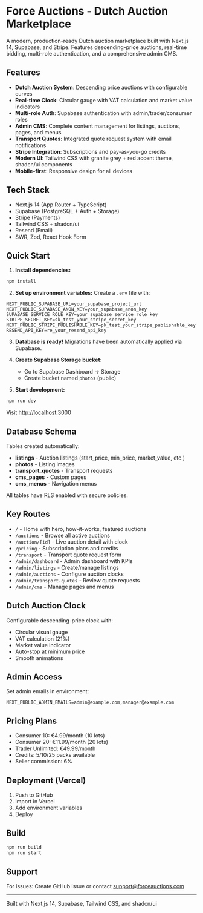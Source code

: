 # Force Auctions - Dutch Auction Marketplace

A modern, production-ready Dutch auction marketplace built with Next.js 14, Supabase, and Stripe. Features descending-price auctions, real-time bidding, multi-role authentication, and a comprehensive admin CMS.

## Features

- **Dutch Auction System**: Descending price auctions with configurable curves
- **Real-time Clock**: Circular gauge with VAT calculation and market value indicators
- **Multi-role Auth**: Supabase authentication with admin/trader/consumer roles
- **Admin CMS**: Complete content management for listings, auctions, pages, and menus
- **Transport Quotes**: Integrated quote request system with email notifications
- **Stripe Integration**: Subscriptions and pay-as-you-go credits
- **Modern UI**: Tailwind CSS with granite grey + red accent theme, shadcn/ui components
- **Mobile-first**: Responsive design for all devices

## Tech Stack

- Next.js 14 (App Router + TypeScript)
- Supabase (PostgreSQL + Auth + Storage)
- Stripe (Payments)
- Tailwind CSS + shadcn/ui
- Resend (Email)
- SWR, Zod, React Hook Form

## Quick Start

1. **Install dependencies:**
```bash
npm install
```

2. **Set up environment variables:**
Create a `.env` file with:
```env
NEXT_PUBLIC_SUPABASE_URL=your_supabase_project_url
NEXT_PUBLIC_SUPABASE_ANON_KEY=your_supabase_anon_key
SUPABASE_SERVICE_ROLE_KEY=your_supabase_service_role_key
STRIPE_SECRET_KEY=sk_test_your_stripe_secret_key
NEXT_PUBLIC_STRIPE_PUBLISHABLE_KEY=pk_test_your_stripe_publishable_key
RESEND_API_KEY=re_your_resend_api_key
```

3. **Database is ready!** Migrations have been automatically applied via Supabase.

4. **Create Supabase Storage bucket:**
   - Go to Supabase Dashboard → Storage
   - Create bucket named `photos` (public)

5. **Start development:**
```bash
npm run dev
```

Visit [http://localhost:3000](http://localhost:3000)

## Database Schema

Tables created automatically:
- **listings** - Auction listings (start_price, min_price, market_value, etc.)
- **photos** - Listing images
- **transport_quotes** - Transport requests
- **cms_pages** - Custom pages
- **cms_menus** - Navigation menus

All tables have RLS enabled with secure policies.

## Key Routes

- `/` - Home with hero, how-it-works, featured auctions
- `/auctions` - Browse all active auctions
- `/auction/[id]` - Live auction detail with clock
- `/pricing` - Subscription plans and credits
- `/transport` - Transport quote request form
- `/admin/dashboard` - Admin dashboard with KPIs
- `/admin/listings` - Create/manage listings
- `/admin/auctions` - Configure auction clocks
- `/admin/transport-quotes` - Review quote requests
- `/admin/cms` - Manage pages and menus

## Dutch Auction Clock

Configurable descending-price clock with:
- Circular visual gauge
- VAT calculation (21%)
- Market value indicator
- Auto-stop at minimum price
- Smooth animations

## Admin Access

Set admin emails in environment:
```env
NEXT_PUBLIC_ADMIN_EMAILS=admin@example.com,manager@example.com
```

## Pricing Plans

- Consumer 10: €4.99/month (10 lots)
- Consumer 20: €11.99/month (20 lots)
- Trader Unlimited: €49.99/month
- Credits: 5/10/25 packs available
- Seller commission: 6%

## Deployment (Vercel)

1. Push to GitHub
2. Import in Vercel
3. Add environment variables
4. Deploy

## Build

```bash
npm run build
npm run start
```

## Support

For issues: Create GitHub issue or contact support@forceauctions.com

---

Built with Next.js 14, Supabase, Tailwind CSS, and shadcn/ui
